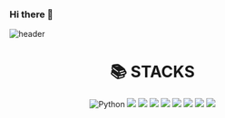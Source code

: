 ### Hi there 👋

<!--
**inhyoe/inhyoe** is a ✨ _special_ ✨ repository because its `README.md` (this file) appears on your GitHub profile.

Here are some ideas to get you started:

- 🔭 I’m currently working on ...
- 🌱 I’m currently learning ...
- 👯 I’m looking to collaborate on ...
- 🤔 I’m looking for help with ...
- 💬 Ask me about ...
- 📫 How to reach me: ...
- 😄 Pronouns: ...
- ⚡ Fun fact: ...
-->

![header](https://capsule-render.vercel.app/api?type=wave&color=timeGradient&height=300&section=header&text=inhyoe's%intro&fontSize=90)

<div align=center><h1>📚 STACKS</h1></div>
<div align=center> 
  <img alt="Python" src ="https://img.shields.io/badge/Python-3776AB.svg?&style=for-the-badge&logo=Python&logoColor=white"/>
  <img src="https://img.shields.io/badge/java-007396?style=for-the-badge&logo=java&logoColor=white"> 
<img src="https://img.shields.io/badge/react-61DAFB?style=for-the-badge&logo=react&logoColor=black">
<img src="https://img.shields.io/badge/javascript-F7DF1E?style=for-the-badge&logo=javascript&logoColor=black">
  <img src="https://img.shields.io/badge/node.js-339933?style=for-the-badge&logo=Node.js&logoColor=white">
  <img src="https://img.shields.io/badge/nest.js-E0234E?style=for-the-badge&logo=NestJS&logoColor=white">
  <img src="https://img.shields.io/badge/Koltin-7F52FF?style=for-the-badge&logo=Kotlin&logoColor=white">
  <img src="https://img.shields.io/badge/php-#777BB4?style=for-the-badge&logo=#777BB4&logoColor=white">
  <img src="https://img.shields.io/badge/Laravel-#FF2D20?style=for-the-badge&logo=#FF2D20&logoColor=white">
</div>
